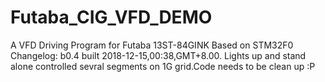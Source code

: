 # Futaba_CIG_VFD_DEMO
A VFD Driving Program for Futaba 13ST-84GINK Based on STM32F0
Changelog:
b0.4 built 2018-12-15,00:38,GMT+8.00.
Lights up and stand alone controlled sevral segments on 1G grid.Code needs to be clean up :P
